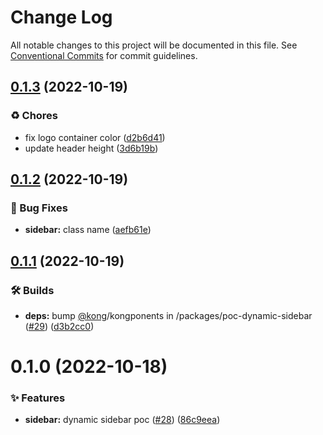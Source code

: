 # Change Log

All notable changes to this project will be documented in this file.
See [Conventional Commits](https://conventionalcommits.org) for commit guidelines.

## [0.1.3](https://github.com/Kong/kong-ui-shared-components/compare/@kong-ui/poc-dynamic-sidebar@0.1.2...@kong-ui/poc-dynamic-sidebar@0.1.3) (2022-10-19)


### ♻️ Chores

* fix logo container color ([d2b6d41](https://github.com/Kong/kong-ui-shared-components/commit/d2b6d4158dc29d344762c4007264c138172780bc))
* update header height ([3d6b19b](https://github.com/Kong/kong-ui-shared-components/commit/3d6b19b52fba29dfd2666e7930f9721b51b8ce5d))





## [0.1.2](https://github.com/Kong/kong-ui-shared-components/compare/@kong-ui/poc-dynamic-sidebar@0.1.1...@kong-ui/poc-dynamic-sidebar@0.1.2) (2022-10-19)


### 🐛 Bug Fixes

* **sidebar:** class name ([aefb61e](https://github.com/Kong/kong-ui-shared-components/commit/aefb61ea085e71ecf2c650fcd05b07446807a1c8))





## [0.1.1](https://github.com/Kong/kong-ui-shared-components/compare/@kong-ui/poc-dynamic-sidebar@0.1.0...@kong-ui/poc-dynamic-sidebar@0.1.1) (2022-10-19)


### 🛠 Builds

* **deps:** bump [@kong](https://github.com/kong)/kongponents in /packages/poc-dynamic-sidebar ([#29](https://github.com/Kong/kong-ui-shared-components/issues/29)) ([d3b2cc0](https://github.com/Kong/kong-ui-shared-components/commit/d3b2cc08ac472b6fbfb524c6004b039538421b71))





# 0.1.0 (2022-10-18)


### ✨ Features

* **sidebar:** dynamic sidebar poc ([#28](https://github.com/Kong/kong-ui-shared-components/issues/28)) ([86c9eea](https://github.com/Kong/kong-ui-shared-components/commit/86c9eea52cf7820fb6a40fc00ed86d32ee32dbaf))

